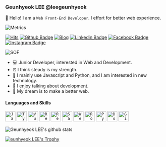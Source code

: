 ### Geunhyeok LEE @leegeunhyeok

👋 Hello! I am a `Web Front-End Developer`. I effort for better web experience.

![Metrics](https://metrics.lecoq.io/leegeunhyeok?template=classic&base.repositories=0&languages=1&languages.ignored=c%2Cc%2B%2B%2Cjava&config.timezone=Asia%2FSeoul&config.animated=true)

[![Hits](https://hits.seeyoufarm.com/api/count/incr/badge.svg?url=https%3A%2F%2Fgithub.com%2Fleegeunhyeok&count_bg=%23A0A0A0&title_bg=%23555555&icon=github.svg&icon_color=%23FFFFFF&title=hits&edge_flat=true)](https://hits.seeyoufarm.com)
[![Github Badge](http://img.shields.io/badge/-Github-000000?style=flat-square&logo=github&link=https://github.com/leegeunhyeok)](https://github.com/leegeunhyeok)
[![Blog](http://img.shields.io/badge/-Tech%20blog-000000?style=flat-square&color=orange&logo=bloglovin&link=https://github.com/leegeunhyeok)](https://geundung.dev)
[![Linkedin Badge](https://img.shields.io/badge/-LinkedIn-blue?style=flat-square&logo=Linkedin&logoColor=white&link=https://www.linkedin.com/in/geunhyeok-lee-89b779185)](https://www.linkedin.com/in/geunhyeok-lee-89b779185)
[![Facebook Badge](https://img.shields.io/badge/Facebook-1877f2?style=flat-square&logo=facebook&logoColor=white&link=https://www.facebook.com/leegeunhyeok)](https://www.facebook.com/leegeunhyeok)
[![Instagram Badge](https://img.shields.io/badge/Instagram-ff69b4?style=flat-square&logo=instagram&logoColor=white&link=https://instagram.com/_u/__dev.ghlee)](https://instagram.com/_u/__dev.ghlee)

![SOF](https://stackoverflow.com/users/flair/11683716.png?theme=clean)

- 💻 Junior Developer, interested in Web and Development.
- ⏰ I think steady is my strength.
- 📝 I mainly use Javascript and Python, and I am interested in new technology.
- 🙌 I enjoy talking about development.
- 🌈 My dream is to make a better web.

#### Languages and Skills

<code><img alt="Javascript" src="https://user-images.githubusercontent.com/26512984/88481835-aba64280-cf98-11ea-80a7-c6c5ae3a1235.jpg" width="32"></code>
<code><img alt="Typescript" src="https://user-images.githubusercontent.com/26512984/88481840-ae089c80-cf98-11ea-84f5-27da9f22c606.jpg" width="32"></code>
<code><img alt="Vuejs" src="https://user-images.githubusercontent.com/26512984/88481837-ac3ed900-cf98-11ea-8a23-b53146870c81.jpg" width="32"></code>
<code><img alt="React" src="https://user-images.githubusercontent.com/26512984/88481963-5d457380-cf99-11ea-8c02-c1b4586cb7ca.jpg" width="32"></code>
<code><img alt="Redux" src="https://user-images.githubusercontent.com/26512984/88481959-5c144680-cf99-11ea-879b-46e7cbee740f.jpg" width="32"></code>
<code><img alt="Sass" src="https://user-images.githubusercontent.com/26512984/88482103-2754bf00-cf9a-11ea-9e2f-075735d3db3c.jpg" width="32"></code>
<code><img alt="Webpack" src="https://user-images.githubusercontent.com/26512984/88482177-a21dda00-cf9a-11ea-82ad-d2dede682d37.jpg" width="32"></code>
<code><img alt="Rollup" src="https://user-images.githubusercontent.com/26512984/88482178-a2b67080-cf9a-11ea-99ec-dc33d1ec6432.jpg" width="32"></code>
<code><img alt="Python" src="https://user-images.githubusercontent.com/26512984/88481834-ab0dac00-cf98-11ea-93a7-7b23c240c59c.jpg" width="32"></code>
<code><img alt="Docker" src="https://user-images.githubusercontent.com/26512984/88482101-26239200-cf9a-11ea-847a-0daa858ee508.jpg" width="32"></code>
<code><img alt="Git" src="https://user-images.githubusercontent.com/26512984/88481839-ad700600-cf98-11ea-8168-e795e299b730.png" width="32"></code>


![Geunhyeok LEE's github stats](https://github-readme-stats.vercel.app/api?username=leegeunhyeok&theme=default&show_icons=true&row=2&column=3)

[![eunhyeok LEE's Trophy](https://github-profile-trophy.vercel.app/?username=leegeunhyeok&row=1&margin-w=15&theme=nord)](https://github.com/ryo-ma/github-profile-trophy)

<!--
**leegeunhyeok/leegeunhyeok** is a ✨ _special_ ✨ repository because its `README.md` (this file) appears on your GitHub profile.

Here are some ideas to get you started:

- 🔭 I’m currently working on ...
- 🌱 I’m currently learning ...
- 👯 I’m looking to collaborate on ...
- 🤔 I’m looking for help with ...
- 💬 Ask me about ...
- 📫 How to reach me: ...
- 😄 Pronouns: ...
- ⚡ Fun fact: ...
-->

